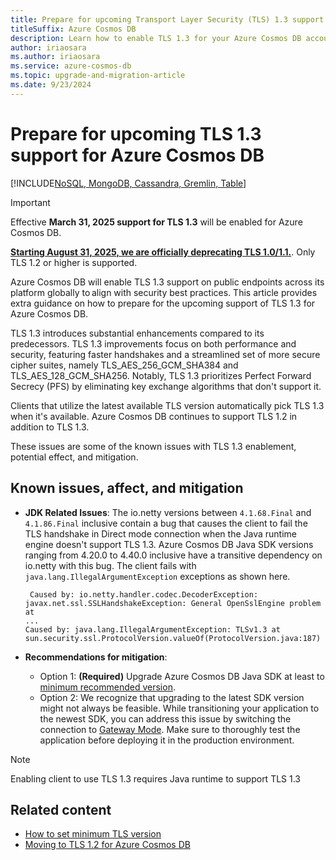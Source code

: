 ```yaml
---
title: Prepare for upcoming Transport Layer Security (TLS) 1.3 support for Azure Cosmos DB
titleSuffix: Azure Cosmos DB
description: Learn how to enable TLS 1.3 for your Azure Cosmos DB account to improve your security posture.
author: iriaosara
ms.author: iriaosara
ms.service: azure-cosmos-db
ms.topic: upgrade-and-migration-article
ms.date: 9/23/2024
---
```


# Prepare for upcoming TLS 1.3 support for Azure Cosmos DB

[!INCLUDE[NoSQL, MongoDB, Cassandra, Gremlin, Table](includes/appliesto-nosql-mongodb-cassandra-gremlin-table.md)]

> [!IMPORTANT]
> Effective **March 31, 2025 support for TLS 1.3** will be enabled for Azure Cosmos DB.
>
>  [**Starting August 31, 2025, we are officially deprecating TLS 1.0/1.1.**](https://azure.microsoft.com/updates?id=update-retirement-tls1-0-tls1-1-versions-azure-services). Only TLS 1.2 or higher is supported. 

Azure Cosmos DB will enable TLS 1.3 support on public endpoints across its platform globally to align with security best practices.
This article provides extra guidance on how to prepare for the upcoming support of TLS 1.3 for Azure Cosmos DB.

TLS 1.3 introduces substantial enhancements compared to its predecessors. TLS 1.3 improvements focus on both performance and security, featuring faster handshakes and a streamlined set of more secure cipher suites, namely TLS_AES_256_GCM_SHA384 and TLS_AES_128_GCM_SHA256. Notably, TLS 1.3 prioritizes Perfect Forward Secrecy (PFS) by eliminating key exchange algorithms that don't support it.  

Clients that utilize the latest available TLS version automatically pick TLS 1.3 when it's available. Azure Cosmos DB continues to support TLS 1.2 in addition to TLS 1.3.  

These issues are some of the known issues with TLS 1.3 enablement, potential effect, and mitigation.

## Known issues, affect, and mitigation

- **JDK Related Issues**: The io.netty versions between `4.1.68.Final` and `4.1.86.Final` inclusive contain a bug that causes the client to fail the TLS handshake in Direct mode connection when the Java runtime engine doesn't support TLS 1.3. Azure Cosmos DB Java SDK versions ranging from 4.20.0 to 4.40.0 inclusive have a transitive dependency on io.netty with this bug. The client fails with  `java.lang.IllegalArgumentException` exceptions as shown here.
    
    ```output
     Caused by: io.netty.handler.codec.DecoderException: javax.net.ssl.SSLHandshakeException: General OpenSslEngine problem at 
    ...       
    Caused by: java.lang.IllegalArgumentException: TLSv1.3 at sun.security.ssl.ProtocolVersion.valueOf(ProtocolVersion.java:187)
    ```

-  **Recommendations for mitigation**:

    - Option 1: **(Required)** Upgrade Azure Cosmos DB Java SDK at least to [minimum recommended version](./nosql/sdk-java-v4.md#recommended-version).
    - Option 2: We recognize that upgrading to the latest SDK version might not always be feasible. While transitioning your application to the newest SDK, you can address this issue by switching the connection to [Gateway Mode](./nosql/tune-connection-configurations-net-sdk-v3.md#customizing-gateway-connection-mode). Make sure to thoroughly test the application before deploying it in the production environment.

> [!NOTE]
> Enabling client to use TLS 1.3 requires Java runtime to support TLS 1.3

## Related content
- [How to set minimum TLS version](./self-serve-minimum-tls-enforcement.md#how-to-set-the-minimum-tls-version-for-my-cosmos-db-database-account)
- [Moving to TLS 1.2 for Azure Cosmos DB](https://aka.ms/tls12)